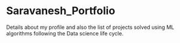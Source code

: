 # Saravanesh_Portfolio
Details about my profile and also the list of projects solved using ML algorithms following the Data science life cycle.
